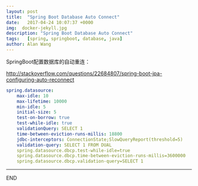 ```yaml
---
layout: post
title:  "Spring Boot Database Auto Connect"
date:   2017-04-24 10:07:37 +0000
img:  docker-jekyll.jpg
description: "Spring Boot Database Auto Connect"
tags:   [spring, springboot, database, java]
author: Alan Wang
---
```

SpringBoot配置数据库的自动重连：

http://stackoverflow.com/questions/22684807/spring-boot-jpa-configuring-auto-reconnect

```yml
spring.datasource:
    max-idle: 10
    max-lifetime: 10000
    min-idle: 5
    initial-size: 5
    test-on-borrow: true
    test-while-idle: true
    validationQuery: SELECT 1
    time-between-eviction-runs-millis: 18800
    jdbc-interceptors: ConnectionState;SlowQueryReport(threshold=5)
    validation-query: SELECT 1 FROM DUAL
    spring.datasource.dbcp.test-while-idle=true
    spring.datasource.dbcp.time-between-eviction-runs-millis=3600000
    spring.datasource.dbcp.validation-query=SELECT 1
```

---
END